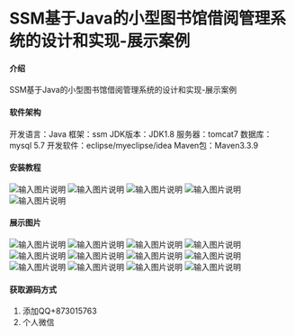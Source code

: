 # SSM基于Java的小型图书馆借阅管理系统的设计和实现-展示案例

#### 介绍
SSM基于Java的小型图书馆借阅管理系统的设计和实现-展示案例

#### 软件架构
开发语言：Java
框架：ssm
JDK版本：JDK1.8
服务器：tomcat7
数据库：mysql 5.7
开发软件：eclipse/myeclipse/idea
Maven包：Maven3.3.9


#### 安装教程

![输入图片说明](demo_jieyue.png)
![输入图片说明](jieyue.png)
![输入图片说明](setting.png)
![输入图片说明](shujukupeizhi.png)
![输入图片说明](%E7%9B%AE%E5%BD%95.png)

#### 展示图片

![输入图片说明](3.png)
![输入图片说明](4.jpg)
![输入图片说明](5.jpg)
![输入图片说明](6.jpg)
![输入图片说明](7.jpg)
![输入图片说明](8.jpg)
![输入图片说明](2.jpg)
![输入图片说明](10.jpg)
![输入图片说明](12.png)
![输入图片说明](11.jpg)
![输入图片说明](9.jpg)
![输入图片说明](1.jpg)

#### 获取源码方式

1.  添加QQ+873015763
2.  个人微信



